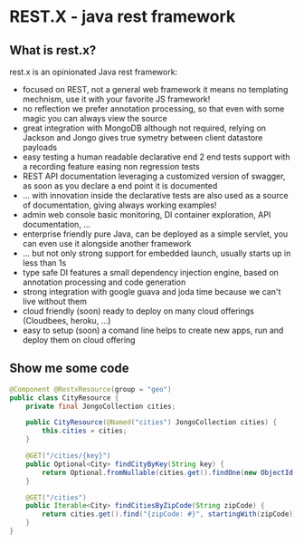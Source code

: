 # REST.X - java rest framework


## What is rest.x?

rest.x is an opinionated Java rest framework:
- focused on REST, not a general web framework
   it means no templating mechnism, use it with your favorite JS framework!
- no reflection
   we prefer annotation processing, so that even with some magic you can always view the source
- great integration with MongoDB
   although not required, relying on Jackson and Jongo gives true symetry between client datastore payloads
- easy testing
   a human readable declarative end 2 end tests support with a recording feature easing non regression tests
- REST API documentation
   leveraging a customized version of swagger, as soon as you declare a end point it is documented
- ... with innovation inside
   the declarative tests are also used as a source of documentation, giving always working examples!
- admin web console
   basic monitoring, DI container exploration, API documentation, ...
- enterprise friendly
   pure Java, can be deployed as a simple servlet, you can even use it alongside another framework
- ... but not only
   strong support for embedded launch, usually starts up in less than 1s
- type safe DI
   features a small dependency injection engine, based on annotation processing and code generation
- strong integration with google guava and joda time
   because we can't live without them
- cloud friendly (soon)
   ready to deploy on many cloud offerings (Cloudbees, heroku, ...)
- easy to setup (soon)
   a comand line helps to create new apps, run and deploy them on cloud offering


## Show me some code

```java
@Component @RestxResource(group = "geo")
public class CityResource {
    private final JongoCollection cities;

    public CityResource(@Named("cities") JongoCollection cities) {
        this.cities = cities;
    }

    @GET("/cities/{key}")
    public Optional<City> findCityByKey(String key) {
        return Optional.fromNullable(cities.get().findOne(new ObjectId(key)).as(City.class));
    }

    @GET("/cities")
    public Iterable<City> findCitiesByZipCode(String zipCode) {
        return cities.get().find("{zipCode: #}", startingWith(zipCode)).as(City.class);
    }
}
```


